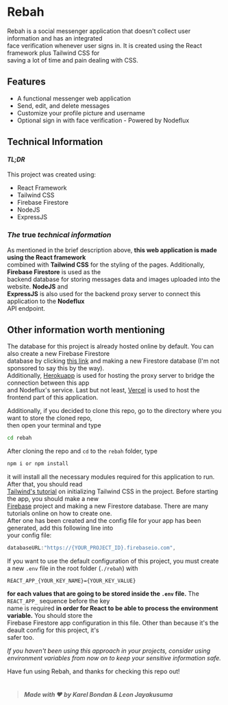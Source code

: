 # **Rebah**

Rebah is a social messenger application that doesn't collect user information and has an integrated\
face verification whenever user signs in. It is created using the React framework plus Tailwind CSS for\
saving a lot of time and pain dealing with CSS.

## **Features**

- A functional messenger web application
- Send, edit, and delete messages
- Customize your profile picture and username
- Optional sign in with face verification - Powered by Nodeflux

## **Technical Information**
#### ***TL;DR***

This project was created using:
- React Framework
- Tailwind CSS
- Firebase Firestore
- NodeJS
- ExpressJS

### ***The* true *technical information***

As mentioned in the brief description above, **this web application is made using the React framework**\
combined with **Tailwind CSS** for the styling of the pages. Additionally, **Firebase Firestore** is used as the\
backend database for storing messages data and images uploaded into the website. **NodeJS** and\
**ExpressJS** is also used for the backend proxy server to connect this application to the **Nodeflux**\
API endpoint. 

## **Other information worth mentioning**
The database for this project is already hosted online by default. You can also create a new Firebase Firestore\
database by clicking [this link](https://firebase.google.com/) and making a new Firestore database (I'm not sponsored to say this by the way).\
Additionally, [Herokuapp](https://heroku.com) is used for hosting the proxy server to bridge the connection between this app\
and Nodeflux's service. Last but not least, [Vercel](https://vercel.com/) is used to host the frontend part of this application. 

Additionally, if you decided to clone this repo, go to the directory where you want to store the cloned repo,\
then open your terminal and type
```sh
cd rebah
```
After cloning the repo and `cd` to the `rebah` folder, type
```sh
npm i or npm install
```
it will install all the necessary modules required for this application to run. 
After that, you should read\
[Tailwind's tutorial](https://tailwindcss.com/docs/guides/create-react-app) on initializing Tailwind CSS in the project. Before starting the app, you should make a new\
[Firebase](https://firebase.google.com/) project and making a new Firestore database. There are many tutorials online on how to create one.\
After one has been created and the config file for your app has been generated, add this following line into\
your config file:
```js
databaseURL:"https://{YOUR_PROJECT_ID}.firebaseio.com",
```
If you want to use the default configuration of this project, you must create a new `.env` file in the root folder (`./rebah`) with
```env
REACT_APP_{YOUR_KEY_NAME}={YOUR_KEY_VALUE}
```
**for each values that are going to be stored inside the `.env` file.** The `REACT_APP_` sequence before the key\
name is required **in order for React to be able to process the environment variable.** You should store the\
Firebase Firestore app configuration in this file. Other than because it's the deault config for this project, it's\
safer too.

*If you haven't been using this approach in your projects, consider using environment variables from now on to keep your sensitive information safe.*

Have fun using Rebah, and thanks for checking this repo out!
<br>
<br>
>##### Made with ❤ by Karel Bondan & Leon Jayakusuma